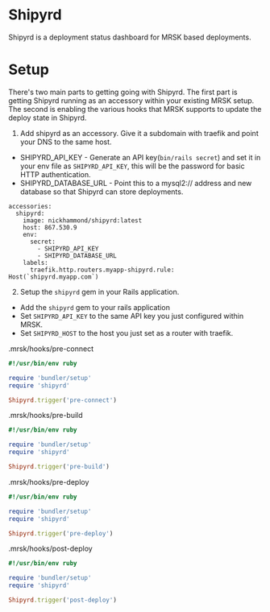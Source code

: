 # Shipyrd

Shipyrd is a deployment status dashboard for MRSK based deployments.

# Setup

There's two main parts to getting going with Shipyrd. The first part is getting Shipyrd
running as an accessory within your existing MRSK setup. The second is enabling the various
hooks that MRSK supports to update the deploy state in Shipyrd.

1. Add shipyrd as an accessory. Give it a subdomain with traefik and point your DNS to the same
host.

- SHIPYRD_API_KEY - Generate an API key(`bin/rails secret`) and set it in your env file as `SHIPYRD_API_KEY`,
this will be the password for basic HTTP authentication.
- SHIPYRD_DATABASE_URL - Point this to a mysql2:// address and new database so that Shipyrd can store deployments.

```
accessories:
  shipyrd:
    image: nickhammond/shipyrd:latest
    host: 867.530.9
    env:
      secret:
        - SHIPYRD_API_KEY
        - SHIPYRD_DATABASE_URL
    labels:
      traefik.http.routers.myapp-shipyrd.rule: Host(`shipyrd.myapp.com`)
```

2. Setup the `shipyrd` gem in your Rails application.

- Add the `shipyrd` gem to your rails application
- Set `SHIPYRD_API_KEY` to the same API key you just configured within MRSK.
- Set `SHIPYRD_HOST` to the host you just set as a router with traefik.

.mrsk/hooks/pre-connect
``` ruby
#!/usr/bin/env ruby

require 'bundler/setup'
require 'shipyrd'

Shipyrd.trigger('pre-connect')
```

.mrsk/hooks/pre-build
``` ruby
#!/usr/bin/env ruby

require 'bundler/setup'
require 'shipyrd'

Shipyrd.trigger('pre-build')
```

.mrsk/hooks/pre-deploy
``` ruby
#!/usr/bin/env ruby

require 'bundler/setup'
require 'shipyrd'

Shipyrd.trigger('pre-deploy')
```

.mrsk/hooks/post-deploy
``` ruby
#!/usr/bin/env ruby

require 'bundler/setup'
require 'shipyrd'

Shipyrd.trigger('post-deploy')
```
